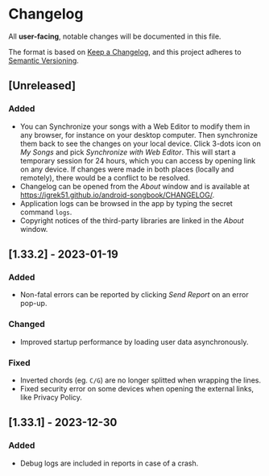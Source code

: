 # Changelog
All **user-facing**, notable changes will be documented in this file.

The format is based on [Keep a Changelog](https://keepachangelog.com/en/1.0.0/),
and this project adheres to [Semantic Versioning](https://semver.org/spec/v2.0.0.html).

## [Unreleased]
### Added
- You can Synchronize your songs with a Web Editor to modify them in any browser, for instance on your desktop computer.
  Then synchronize them back to see the changes on your local device.
  Click 3-dots icon on *My Songs* and pick *Synchronize with Web Editor*.
  This will start a temporary session for 24 hours, which you can access by opening link on any device.
  If changes were made in both places (locally and remotely), there would be a conflict to be resolved.
- Changelog can be opened from the *About* window
  and is available at https://igrek51.github.io/android-songbook/CHANGELOG/.
- Application logs can be browsed in the app by typing the secret command `logs`.
- Copyright notices of the third-party libraries are linked in the *About* window.

## [1.33.2] - 2023-01-19
### Added
- Non-fatal errors can be reported by clicking *Send Report* on an error pop-up.

### Changed
- Improved startup performance by loading user data asynchronously.

### Fixed
- Inverted chords (eg. `C/G`) are no longer splitted when wrapping the lines.
- Fixed security error on some devices when opening the external links, like Privacy Policy.

## [1.33.1] - 2023-12-30
### Added
- Debug logs are included in reports in case of a crash.
